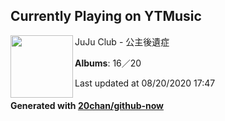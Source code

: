 ## Currently Playing on YTMusic

[<img align="left" width="100" src="https://lh3.googleusercontent.com/JCdydxIcxMn25cnxiw8bqHGTtaCj9BjQ1_rH590DoPdQoyhwh50hXiB5dQrb_hmzN_y8_N3guK2gKA">](https://music.youtube.com/browse/MPREb_r5SqANvY73g)

JuJu Club - 公主後遺症

**Albums**: 16／20

Last updated at 08/20/2020 17:47

#### Generated with [20chan/github-now](https://github.com/20chan/github-now)


<!--
**20chan/20chan** is a ✨ _special_ ✨ repository because its `README.md` (this file) appears on your GitHub profile.

Here are some ideas to get you started:

- 🔭 I’m currently working on ...
- 🌱 I’m currently learning ...
- 👯 I’m looking to collaborate on ...
- 🤔 I’m looking for help with ...
- 💬 Ask me about ...
- 📫 How to reach me: ...
- 😄 Pronouns: ...
- ⚡ Fun fact: ...
-->
